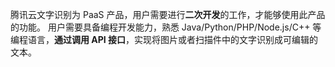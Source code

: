 腾讯云文字识别为 PaaS 产品，用户需要进行**二次开发**的工作，才能够使用此产品的功能。
用户需要具备编程开发能力，熟悉 Java/Python/PHP/Node.js/C++ 等编程语言，**通过调用 API 接口**，实现将图片或者扫描件中的文字识别成可编辑的文本。
